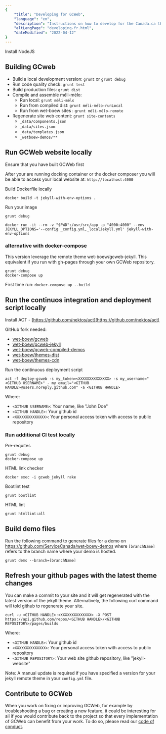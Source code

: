 ```yaml
---
{
	"title": "Developing for GCWeb",
	"language": "en",
	"description": "Instructions on how to develop for the Canada.ca theme.",
	"altLangPage": "developing-fr.html",
	"dateModified": "2022-04-12"
}
---
```


Install NodeJS

## Building GCweb

* Build a local development version: `grunt` or `grunt debug`
* Run code quality check: `grunt test`
* Build production files: `grunt dist`
* Compile and assemble méli-mélo:
	* Run local: `grunt méli-mélo`
	* Run from compiled dist: `grunt méli-mélo-runLocal`
	* Run from wet-boew sites : `grunt méli-mélo-remote`
* Regenerate site web content: `grunt site-contents`
	* `_data/components.json`
	* `_data/sites.json`
	* `_data/templates.json`
	* `_wetboew-demos/**`

## Run GCWeb website locally

Ensure that you have built GCWeb first

After your are running docking container or the docker composer you will be able to access your local website at: `http://localhost:4000`

Build Dockerfile locally

```shell
docker build -t jekyll-with-env-options .
```

Run your image

```shell
grunt debug

docker run -it --rm -v "$PWD":/usr/src/app -p "4000:4000" --env JEKYLL_OPTIONS='--config _config.yml,_localJekyll.yml' jekyll-with-env-options
```

### alternative with docker-compose

This version leverage the remote theme wet-boew/gcweb-jekyll. This equivalent if you run with gh-pages through your own GCWeb repository.

```shell
grunt debug
docker-compose up
```

First time run: `docker-compose up --build`

## Run the continuos integration and deployment script locally

Install ACT - [https://github.com/nektos/act](https://github.com/nektos/act)

GitHub fork needed:

* [wet-boew/gcweb](https://github.com/wet-boew/gcweb)
* [wet-boew/gcweb-jekyll](https://github.com/wet-boew/gcweb-jekyll)
* [wet-boew/gcweb-compiled-demos](https://github.com/wet-boew/gcweb-compiled-demos)
* [wet-boew/themes-dist](https://github.com/wet-boew/themes-dist)
* [wet-boew/themes-cdn](https://github.com/wet-boew/themes-cdn)

Run the continuous deployment script

```shell
act -f deploy-gcweb -s my_token=<XXXXXXXXXXXXXX> -s my_username="<GITHUB USERNAME>" - my_email="<GITHUB HANDLE>@users.noreply.github.com" -a <GITHUB HANDLE>
```

Where:

* `<GITHUB USERNAME>`: Your name, like "John Doe"
* `<GITHUB HANDLE>`: Your github id
* `<XXXXXXXXXXXXXX>`: Your personal access token with access to public repository

### Run additional CI test locally

Pre-requites

```shell
grunt debug
docker-compose up

```

HTML link checker

```shell
docker exec -i gcweb_jekyll rake
```

Bootlint test

```shell
grunt bootlint
```

HTML lint

```shell
grunt htmllint:all
```

## Build demo files

Run the following command to generate files for a demo on <https://github.com/ServiceCanada/wet-boew-demos> where `[branchName]` refers to the branch name where your demo is hosted.

`grunt demo --branch=[branchName]`

## Refresh your github pages with the latest theme changes

You can make a commit to your site and it will get regenerated with the latest version of the jekyll theme. Alternatively, the following curl command will told github to regenerate your site.

```shell
curl -u <GITHUB HANDLE>:<XXXXXXXXXXXXXX> -X POST https://api.github.com/repos/<GITHUB HANDLE>/<GITHUB REPOSITORY>/pages/builds
```

Where:

* `<GITHUB HANDLE>`: Your github id
* `<XXXXXXXXXXXXXX>`: Your personal access token with access to public repository
* `<GITHUB REPOSITORY>`: Your web site github repository, like "jekyll-website"

Note: A manual update is required if you have specified a version for your jekyll remote theme in your `config.yml` file.

## Contribute to GCWeb

When you work on fixing or improving GCWeb, for example by troubleshooting a bug or creating a new feature, it could be interesting for all if you would contribute back to the project so that every implementation of GCWeb can benefit from your work. To do so, please read our [code of conduct](https://github.com/wet-boew/GCWeb/blob/master/CONTRIBUTING.md).
